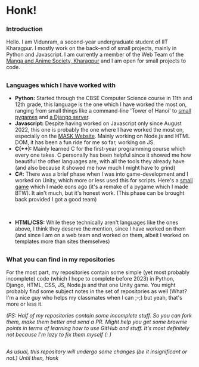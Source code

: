 # Honk!

### Introduction

Hello. I am Vidunram, a second-year undergraduate student of IIT Kharagpur. I mostly work on the back-end of small projects, mainly in Python and Javascript. I am currently a member of the Web Team of the [Manga and Anime Society, Kharagpur](https://github.com/mask-tech) and I am open for small projects to code.

## 
### Languages which I have worked with
- **Python:** Started through the CBSE Computer Science course in 11th and 12th grade, this language is the one which I have worked the most on, ranging from small things like a command-line 'Tower of Hanoi' to [small pygames](https://pastebin.com/E6nquEuJ) and [a Django server](https://github.com/Goose-of-War/django-rstrnt).
- **Javascript:** Despite having worked on Javascript only since August 2022, this one is probably the one where I have worked the most on, especially on the [MASK Website](https://). Mainly working on Node.js and HTML DOM, it has been a fun ride for me so far, working on JS.
- **C(++):** Mainly learned C for the first-year programming course which every one takes. C personally has been helpful since it showed me how beautiful the other languages are, with all the tools they already have (and also because it showed me how much I might have to grind)
- **C#:** There was a brief phase when I was into game-development and I worked on Unity, which more or less used this for scripts. Here's a [small game](https://github.com/Goose-Of-War/Versus-Fighter-0) which I made eons ago (it's a remake of a pygame which I made BTW). It ain't much, but it's honest work. (This phase can be brought back provided I got a good team) 
<br/>

- **HTML/CSS:** While these technically aren't languages like the ones above, I think they deserve the mention, since I have worked on them (and since I am on a web team and worked on them, albeit I worked on templates more than sites themselves)

##
### What you can find in my repositories 
For the most part, my repositories contain some simple (yet most probably incomplete) code (which I hope to complete before 2023) in Python, Django, HTML, CSS, JS, Node.js and that one Unity game. You might probably find some subject notes in the set of repositories as well (What? I'm a nice guy who helps my classmates when I can ;-;) but yeah, that's more or less it. 

_(PS: Half of my repositories contain some incomplete stuff. So you can fork them, make them better and send a PR. Might help you get some brownie points in terms of learning how to use GitHub and stuff. It's most definitely not because I'm lazy to fix them myself (: )_

## 
_As usual, this repository will undergo some changes (be it insignificant or not.) Until then, Honk_ 
